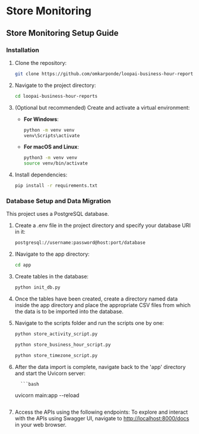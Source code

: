 # Store Monitoring

## Store Monitoring Setup Guide
### Installation

1. Clone the repository:

    ```bash
    git clone https://github.com/omkarponde/loopai-business-hour-reports.git
    ```

2. Navigate to the project directory:

    ```bash
    cd loopai-business-hour-reports
    ```

3. (Optional but recommended) Create and activate a virtual environment:
   
    - **For Windows**:
        ```bash
        python -m venv venv
        venv\Scripts\activate
        ```

    - **For macOS and Linux**:
        ```bash
        python3 -m venv venv
        source venv/bin/activate
        ```

4. Install dependencies:

    ```bash
    pip install -r requirements.txt
    ```
    

### Database Setup and Data Migration
This project uses a PostgreSQL database.

1. Create a .env file in the project directory and specify your database URI in it:

    ```bash
    postgresql://username:password@host:port/database

    ```

2. INavigate to the app directory:

    ```bash
    cd app
    ```

3. Create tables in the database:

    ```bash
    python init_db.py
    ```
4. Once the tables have been created, create a directory named data inside the app directory and place the appropriate CSV files from which the data is to be imported into the database.
5. Navigate to the scripts folder and run the scripts one by one:

    ```bash
    python store_activity_script.py
    ```
    
     ```bash
    python store_business_hour_script.py
    ```
     
      ```bash
    python store_timezone_script.py
    ```
6. After the data import is complete, navigate back to the 'app' directory and start the Uvicorn server:

         ```bash
    uvicorn main:app --reload

    ```

7. Access the APIs using the following endpoints:
    To explore and interact with the APIs using Swagger UI, navigate to [http://localhost:8000/docs](http://localhost:8000/docs) in your web browser.


